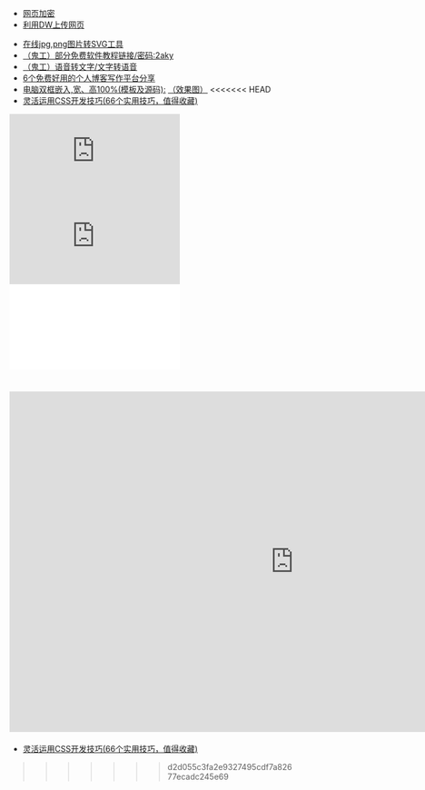 * [网页加密](https://cshgjy.github.io/pub-pages/Web-encryption.html)
* [利用DW上传网页](https://cshgjy.github.io/pub-pages/DwUp.html) 
- [在线jpg,png图片转SVG工具](https://www.bejson.com/convert/image_to_svg/)
- [（鬼工）部分免费软件教程链接/密码:2aky](https://www.lanzous.com/b225325/)
- [（鬼工）语音转文字/文字转语音](https://i.loli.net/2019/06/13/5d024ee348c8940754.jpg)
- [6个免费好用的个人博客写作平台分享](https://www.jianshu.com/p/31d301707cfe?utm_campaign=haruki&utm_content=note&utm_medium=reader_share&utm_source=weixin)
- [电脑双框嵌入,宽、高100%(模板及源码):](http://ahui3a.com/qt/pcwidth.html ) [（效果图）](https://raw.githubusercontent.com/cshgjy/images/master/other/20190721144048.jpg)
<<<<<<< HEAD
- [灵活运用CSS开发技巧(66个实用技巧，值得收藏)](https://juejin.im/post/5d4d0ec651882549594e7293)  

<iframe frameborder="0" src="https://v.qq.com/txp/iframe/player.html?vid=w0796utaler" allowFullScreen="true"></iframe>  

<iframe  src='http://player.youku.com/embed/XNDA1MjY2NTk5Mg==' frameborder="0" allowFullScreen="true"></iframe>  

<iframe src="//player.bilibili.com/player.html?aid=36915807&amp;cid=64843341&amp;page=1" scrolling="no" border="0" frameborder="no" framespacing="0" allowfullscreen="true"> </iframe>  

<embed src="https://filedn.com/l2FIU9MpFV7bQwQAyy7gLh4/images/ybwd/%E6%96%87%E4%BB%B6%E4%BD%BF%E7%94%A8%E7%AE%80%E7%95%8C/user/01.htm" pluginspage="http://www.adobe.com/shockwave/download/" width="1000" height="600"></embed>
=======
- [灵活运用CSS开发技巧(66个实用技巧，值得收藏)](https://juejin.im/post/5d4d0ec651882549594e7293)

>>>>>>> d2d055c3fa2e9327495cdf7a82677ecadc245e69
